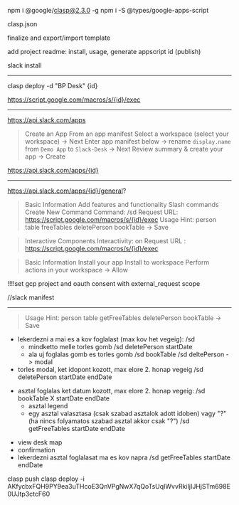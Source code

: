 npm i @google/clasp@2.3.0 -g
npm i -S @types/google-apps-script

clasp.json

finalize and export/import template

add project readme: install, usage, generate appscript id (publish)

slack install


----

clasp deploy -d "BP Desk"
{id}

https://script.google.com/macros/s/{id}/exec


----
https://api.slack.com/apps
> Create an App
> From an app manifest
> Select a workspace (select your workspace) -> Next
> Enter app manifest below -> rename `display.name` from `Demo App` to `Slack-Desk` -> Next
> Review summary & create your app -> Create

https://api.slack.com/apps/{id}

---
https://api.slack.com/apps/{id}/general?
> Basic Information
> Add features and functionality
  > Slash commands
  > Create New Command
  > Command: /sd
  > Request URL: https://script.google.com/macros/s/{id}/exec
  > Usage Hint: person table freeTables deletePerson bookTable -> Save

  > Interactive Components
  > Interactivity: on
  > Request URL : https://script.google.com/macros/s/{id}/exec

> Basic Information
> Install your app
> Install to workspace
> Perform actions in your workspace -> Allow


!!!!set gcp project and oauth consent with external_request scope

//slack manifest

-----
> Usage Hint: person table getFreeTables deletePerson bookTable -> Save

+ lekerdezni a mai es a kov foglalast (max kov het vegeig):     /sd
  - mindketto melle torles gomb     /sd deletePerson startDate
  - ala uj foglalas gomb es torles gomb     /sd bookTable /sd deltePerson -> modal
+ torles modal, ket idopont kozott, max elore 2. honap vegeig   /sd deletePerson startDate endDate
- asztal foglalas ket datum kozott, max elore 2. honap vegeig:  /sd bookTable X startDate endDate
  - asztal legend
  - egy asztal valasztasa (csak szabad asztalok adott idoben) vagy "?" (ha nincs folyamatos szabad asztal akkor csak "?")   /sd getFreeTables startDate endDate
+ view desk map
+ confirmation
+ lekerdezni asztal foglalasat ma es kov napra  /sd getFreeTables startDate endDate



clasp push
clasp deploy -i AKfycbxFQH9PY9ea3uTHcoE3QnVPgNwX7qQoTsUqIWvvRkiIjIJHjSTm698E0UJtp3ctcF60
